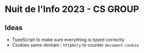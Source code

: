 # Nuit de l'Info 2023 - CS GROUP

## Ideas

- TypeScript to make sure everything is typed correctly
- Cookies same-domain : `httpOnly` to counter `document.cookie`
